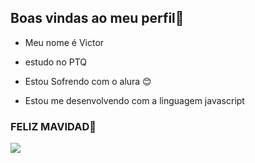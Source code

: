## Boas vindas ao meu perfil👋

- Meu nome é Victor

- estudo no PTQ
- Estou Sofrendo com o alura 😊
- Estou me desenvolvendo com a linguagem javascript

### FELIZ MAVIDAD🥇

![](https://media.tenor.com/LseAluK4K4AAAAAM/feliz-navidad-but-with-text.gif)

